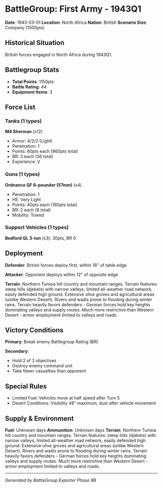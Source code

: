 # BattleGroup: First Army - 1943Q1

**Date**: 1943-03-01
**Location**: North Africa
**Nation**: British
**Scenario Size**: Company (1000pts)

## Historical Situation

British forces engaged in North Africa during 1943Q1.

## Battlegroup Stats

- **Total Points**: 1150pts
- **Battle Rating**: 44
- **Equipment Items**: 3

## Force List

### Tanks (1 types)

**M4 Sherman** (x12)
- Armor: 4/2/2 (Light)
- Penetration: 1
- Points: 80pts each (960pts total)
- BR: 3 each (36 total)
- Experience: V

### Guns (1 types)

**Ordnance QF 6-pounder (57mm)** (x4)
- Penetration: 1
- HE: Very Light
- Points: 40pts each (160pts total)
- BR: 2 each (8 total)
- Mobility: Towed

### Support Vehicles (1 types)

**Bedford QL 3-ton** (x3): 30pts, BR 0

## Deployment

**Defender**: British forces deploy first, within 18" of table edge

**Attacker**: Opponent deploys within 12" of opposite edge

**Terrain**: Northern Tunisia hill country and mountain ranges. Terrain features: steep hills (djebels) with narrow valleys, limited all-weather road network, easily defended high ground. Extensive olive groves and agricultural areas (unlike Western Desert). Rivers and wadis prone to flooding during winter rains. Terrain heavily favors defenders - German forces hold key heights dominating valleys and supply routes. Much more restrictive than Western Desert - armor employment limited to valleys and roads.

## Victory Conditions

**Primary**: Break enemy Battlegroup Rating (BR)

**Secondary**:
- Hold 2 of 3 objectives
- Destroy enemy command unit
- Take fewer casualties than opponent

## Special Rules

- Limited Fuel: Vehicles move at half speed after Turn 5
- Desert Conditions: Visibility 48" maximum, dust after vehicle movement

## Supply & Environment

**Fuel**: Unknown days
**Ammunition**: Unknown days
**Terrain**: Northern Tunisia hill country and mountain ranges. Terrain features: steep hills (djebels) with narrow valleys, limited all-weather road network, easily defended high ground. Extensive olive groves and agricultural areas (unlike Western Desert). Rivers and wadis prone to flooding during winter rains. Terrain heavily favors defenders - German forces hold key heights dominating valleys and supply routes. Much more restrictive than Western Desert - armor employment limited to valleys and roads.

---

*Generated by BattleGroup Exporter Phase 9B*
